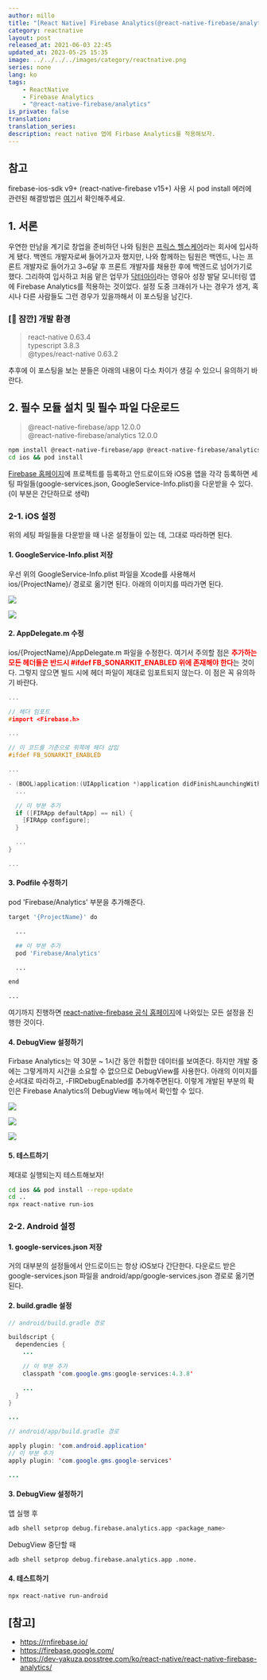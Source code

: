 ```yaml
---
author: millo
title: "[React Native] Firebase Analytics(@react-native-firebase/analytics) 적용하기"
category: reactnative
layout: post
released_at: 2021-06-03 22:45
updated_at: 2023-05-25 15:35
image: ../../../../images/category/reactnative.png
series: none
lang: ko
tags:
    - ReactNative
    - Firebase Analytics
    - "@react-native-firebase/analytics"
is_private: false
translation:
translation_series:
description: react native 앱에 Firbase Analytics를 적용해보자.
---
```


## 참고

firebase-ios-sdk v9+ (react-native-firebase v15+) 사용 시 pod install 에러에 관련된 해결방법은 [여기](https://millo-l.github.io/ReactNative-Firebase-2023-05-25/)서 확인해주세요.

## 1. 서론

우연한 만남을 계기로 창업을 준비하던 나와 팀원은 [프릭스 헬스케어](https://www.rocketpunch.com/companies/friggshealthcare)라는 회사에 입사하게 됐다. 백엔드 개발자로써 들어가고자 했지만, 나와 함께하는 팀원은 백엔드, 나는 프론트 개발자로 들어가고 3~6달 후 프론트 개발자를 채용한 후에 백엔드로 넘어가기로 했다. 그리하여 입사하고 처음 맡은 업무가 [닥터아이](https://www.notion.so/2021-Friggs-Healthcare-4fcb6f67bdb44bc8b3e2ae8467aff165)라는 영유아 성장 발달 모니터링 앱에 Firebase Analytics를 적용하는 것이었다. 설정 도중 크래쉬가 나는 경우가 생겨, 혹시나 다른 사람들도 그런 경우가 있을까해서 이 포스팅을 남긴다.

### [👋 잠깐] 개발 환경

> react-native 0.63.4 <br />
> typescript 3.8.3 <br />
> @types/react-native 0.63.2 <br />

추후에 이 포스팅을 보는 분들은 아래의 내용이 다소 차이가 생길 수 있으니 유의하기 바란다.

## 2. 필수 모듈 설치 및 필수 파일 다운로드

> @react-native-firebase/app 12.0.0 <br />
> @react-native-firebase/analytics 12.0.0

```bash
npm install @react-native-firebase/app @react-native-firebase/analytics
cd ios && pod install
```

[Firebase 홈페이지](https://firebase.google.com/)에 프로젝트를 등록하고 안드로이드와 iOS용 앱을 각각 등록하면 세팅 파일들(google-services.json, GoogleService-Info.plist)을 다운받을 수 있다. (이 부분은 간단하므로 생략)

### 2-1. iOS 설정

위의 세팅 파일들을 다운받을 때 나온 설정들이 있는 데, 그대로 따라하면 된다.

#### 1. GoogleService-Info.plist 저장

우선 위의 GoogleService-Info.plist 파일을 Xcode를 사용해서 ios/{ProjectName}/ 경로로 옮기면 된다. 아래의 이미지를 따라가면 된다.

![](../../../../images/2021/06/firebase_ios_1.jpeg)

![](../../../../images/2021/06/firebase_ios_2.jpeg)

#### 2. AppDelegate.m 수정

ios/{ProjectName}/AppDelegate.m 파일을 수정한다.
여기서 주의할 점은 <span style="color:red">**추가하는 모든 헤더들은 반드시 #ifdef FB_SONARKIT_ENABLED 위에 존재해야 한다**</span>는 것이다. 그렇지 않으면 빌드 시에 헤더 파일이 제대로 임포트되지 않는다. 이 점은 꼭 유의하기 바란다.

```cpp
...

// 헤더 임포트
#import <Firebase.h>

...

// 이 코드를 기준으로 위쪽에 헤더 삽입
#ifdef FB_SONARKIT_ENABLED

...

- (BOOL)application:(UIApplication *)application didFinishLaunchingWithOptions:(NSDictionary *)launchOptions {
  ...

  // 이 부분 추가
  if ([FIRApp defaultApp] == nil) {
    [FIRApp configure];
  }

  ...
}

...
```

#### 3. Podfile 수정하기

pod 'Firebase/Analytics' 부분을 추가해준다.

```python
target '{ProjectName}' do

  ...

  ## 이 부분 추가
  pod 'Firebase/Analytics'

  ...

end

...
```

여기까지 진행하면 [react-native-firebase 공식 홈페이지](https://rnfirebase.io/)에 나와있는 모든 설정을 진행한 것이다.

#### 4. DebugView 설정하기

Firbase Analytics는 약 30분 ~ 1시간 동안 취합한 데이터를 보여준다. 하지만 개발 중에는 그렇게까지 시간을 소요할 수 없으므로 DebugView를 사용한다. 아래의 이미지를 순서대로 따라하고, -FIRDebugEnabled를 추가해주면된다. 이렇게 개발된 부분의 확인은 Firebase Analytics의 DebugView 메뉴에서 확인할 수 있다.

![](../../../../images/2021/06/firebase_ios_debugview_1.jpeg)

![](../../../../images/2021/06/firebase_ios_debugview_2.jpeg)

![](../../../../images/2021/06/firebase_ios_debugview_3.jpeg)

#### 5. 테스트하기

제대로 실행되는지 테스트해보자!

```bash
cd ios && pod install --repo-update
cd ..
npx react-native run-ios
```

### 2-2. Android 설정

#### 1. google-services.json 저장

거의 대부분의 설정들에서 안드로이드는 항상 iOS보다 간단한다. 다운로드 받은 google-services.json 파일을 android/app/google-services.json 경로로 옮기면 된다.

#### 2. build.gradle 설정

```java
// android/build.gradle 경로

buildscript {
  dependencies {
    ...

    // 이 부분 추가
    classpath 'com.google.gms:google-services:4.3.8'

    ...
  }
}

...
```

```java
// android/app/build.gradle 경로

apply plugin: 'com.android.application'
// 이 부분 추가
apply plugin: 'com.google.gms.google-services'

...
```

#### 3. DebugView 설정하기

앱 실행 후

```bash
adb shell setprop debug.firebase.analytics.app <package_name>
```

DebugView 중단할 때

```bash
adb shell setprop debug.firebase.analytics.app .none.
```

#### 4. 테스트하기

```bash
npx react-native run-android
```

## [참고]

-   https://rnfirebase.io/
-   https://firebase.google.com/
-   https://dev-yakuza.posstree.com/ko/react-native/react-native-firebase-analytics/
